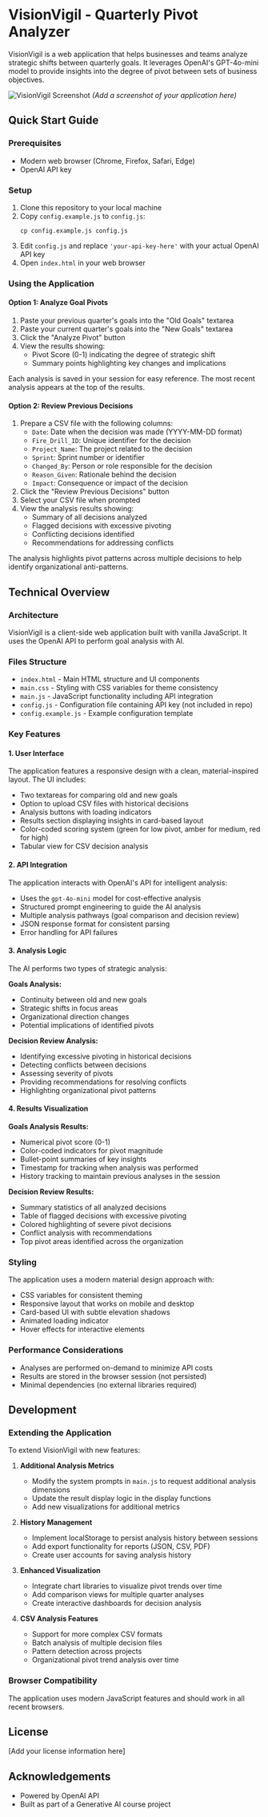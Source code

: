 # VisionVigil - Quarterly Pivot Analyzer

VisionVigil is a web application that helps businesses and teams analyze strategic shifts between quarterly goals. It leverages OpenAI's GPT-4o-mini model to provide insights into the degree of pivot between sets of business objectives.

![VisionVigil Screenshot](screenshot.png) *(Add a screenshot of your application here)*

## Quick Start Guide

### Prerequisites
- Modern web browser (Chrome, Firefox, Safari, Edge)
- OpenAI API key

### Setup
1. Clone this repository to your local machine
2. Copy `config.example.js` to `config.js`:
   ```
   cp config.example.js config.js
   ```
3. Edit `config.js` and replace `'your-api-key-here'` with your actual OpenAI API key
4. Open `index.html` in your web browser

### Using the Application

#### Option 1: Analyze Goal Pivots
1. Paste your previous quarter's goals into the "Old Goals" textarea
2. Paste your current quarter's goals into the "New Goals" textarea
3. Click the "Analyze Pivot" button
4. View the results showing:
   - Pivot Score (0-1) indicating the degree of strategic shift
   - Summary points highlighting key changes and implications

Each analysis is saved in your session for easy reference. The most recent analysis appears at the top of the results.

#### Option 2: Review Previous Decisions
1. Prepare a CSV file with the following columns:
   - `Date`: Date when the decision was made (YYYY-MM-DD format)
   - `Fire_Drill_ID`: Unique identifier for the decision
   - `Project_Name`: The project related to the decision
   - `Sprint`: Sprint number or identifier
   - `Changed_By`: Person or role responsible for the decision
   - `Reason_Given`: Rationale behind the decision
   - `Impact`: Consequence or impact of the decision
2. Click the "Review Previous Decisions" button
3. Select your CSV file when prompted
4. View the analysis results showing:
   - Summary of all decisions analyzed
   - Flagged decisions with excessive pivoting
   - Conflicting decisions identified
   - Recommendations for addressing conflicts

The analysis highlights pivot patterns across multiple decisions to help identify organizational anti-patterns.

## Technical Overview

### Architecture

VisionVigil is a client-side web application built with vanilla JavaScript. It uses the OpenAI API to perform goal analysis with AI.

### Files Structure
- `index.html` - Main HTML structure and UI components
- `main.css` - Styling with CSS variables for theme consistency
- `main.js` - JavaScript functionality including API integration
- `config.js` - Configuration file containing API key (not included in repo)
- `config.example.js` - Example configuration template

### Key Features

#### 1. User Interface
The application features a responsive design with a clean, material-inspired layout. The UI includes:
- Two textareas for comparing old and new goals
- Option to upload CSV files with historical decisions
- Analysis buttons with loading indicators
- Results section displaying insights in card-based layout
- Color-coded scoring system (green for low pivot, amber for medium, red for high)
- Tabular view for CSV decision analysis

#### 2. API Integration
The application interacts with OpenAI's API for intelligent analysis:
- Uses the `gpt-4o-mini` model for cost-effective analysis
- Structured prompt engineering to guide the AI analysis
- Multiple analysis pathways (goal comparison and decision review)
- JSON response format for consistent parsing
- Error handling for API failures

#### 3. Analysis Logic
The AI performs two types of strategic analysis:

**Goals Analysis:**
- Continuity between old and new goals
- Strategic shifts in focus areas
- Organizational direction changes
- Potential implications of identified pivots

**Decision Review Analysis:**
- Identifying excessive pivoting in historical decisions
- Detecting conflicts between decisions
- Assessing severity of pivots
- Providing recommendations for resolving conflicts
- Highlighting organizational pivot patterns

#### 4. Results Visualization
**Goals Analysis Results:**
- Numerical pivot score (0-1)
- Color-coded indicators for pivot magnitude
- Bullet-point summaries of key insights
- Timestamp for tracking when analysis was performed
- History tracking to maintain previous analyses in the session

**Decision Review Results:**
- Summary statistics of all analyzed decisions
- Table of flagged decisions with excessive pivoting
- Colored highlighting of severe pivot decisions
- Conflict analysis with recommendations
- Top pivot areas identified across the organization

### Styling
The application uses a modern material design approach with:
- CSS variables for consistent theming
- Responsive layout that works on mobile and desktop
- Card-based UI with subtle elevation shadows
- Animated loading indicator
- Hover effects for interactive elements

### Performance Considerations
- Analyses are performed on-demand to minimize API costs
- Results are stored in the browser session (not persisted)
- Minimal dependencies (no external libraries required)

## Development

### Extending the Application
To extend VisionVigil with new features:

1. **Additional Analysis Metrics**
   - Modify the system prompts in `main.js` to request additional analysis dimensions
   - Update the result display logic in the display functions
   - Add new visualizations for additional metrics

2. **History Management**
   - Implement localStorage to persist analysis history between sessions
   - Add export functionality for reports (JSON, CSV, PDF)
   - Create user accounts for saving analysis history

3. **Enhanced Visualization**
   - Integrate chart libraries to visualize pivot trends over time
   - Add comparison views for multiple quarter analyses
   - Create interactive dashboards for decision analysis

4. **CSV Analysis Features**
   - Support for more complex CSV formats
   - Batch analysis of multiple decision files
   - Pattern detection across projects
   - Organizational pivot trend analysis over time

### Browser Compatibility
The application uses modern JavaScript features and should work in all recent browsers.

## License
[Add your license information here]

## Acknowledgements
- Powered by OpenAI API
- Built as part of a Generative AI course project